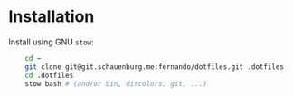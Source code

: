 # Installation

Install using GNU `stow`:

```bash
    cd ~
    git clone git@git.schauenburg.me:fernando/dotfiles.git .dotfiles
    cd .dotfiles
    stow bash # (and/or bin, dircolors, git, ...)
```

